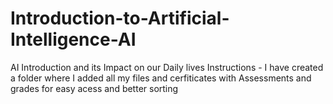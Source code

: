 # Introduction-to-Artificial-Intelligence-AI
AI Introduction and its Impact on our Daily lives 
Instructions - I have created a folder where I added all my files and cerfiticates with Assessments and grades for easy acess and better sorting
